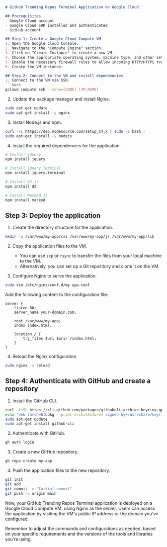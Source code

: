 ```markdown
# GitHub Trending Repos Terminal Application on Google Cloud

## Prerequisites
- Google Cloud account
- Google Cloud SDK installed and authenticated
- GitHub account

## Step 1: Create a Google Cloud Compute VM
1. Open the Google Cloud Console.
2. Navigate to the "Compute Engine" section.
3. Click on "Create Instance" to create a new VM.
4. Choose the appropriate operating system, machine type, and other settings for your application.
5. Enable the necessary firewall rules to allow incoming HTTP/HTTPS traffic.
6. Create the VM instance.

## Step 2: Connect to the VM and install dependencies
1. Connect to the VM via SSH.
```bash
gcloud compute ssh --zone=[ZONE] [VM_NAME]
```

2. Update the package manager and install Nginx.
```bash
sudo apt-get update
sudo apt-get install -y nginx
```

3. Install Node.js and npm.
```bash
curl -sL https://deb.nodesource.com/setup_14.x | sudo -E bash -
sudo apt-get install -y nodejs
```

4. Install the required dependencies for the application.
```bash
# Install jQuery
npm install jquery

# Install jQuery Terminal
npm install jquery.terminal

# Install D3.js
npm install d3

# Install Marked.js
npm install marked
```

## Step 3: Deploy the application
1. Create the directory structure for the application.
```bash
mkdir -p /var/www/my-app/css /var/www/my-app/js /var/www/my-app/lib
```

2. Copy the application files to the VM.
   - You can use `scp` or `rsync` to transfer the files from your local machine to the VM.
   - Alternatively, you can set up a Git repository and clone it on the VM.

3. Configure Nginx to serve the application.
```bash
sudo vim /etc/nginx/conf.d/my-app.conf
```

Add the following content to the configuration file:
```nginx
server {
    listen 80;
    server_name your-domain.com;

    root /var/www/my-app;
    index index.html;

    location / {
        try_files $uri $uri/ /index.html;
    }
}
```

4. Reload the Nginx configuration.
```bash
sudo nginx -s reload
```

## Step 4: Authenticate with GitHub and create a repository
1. Install the GitHub CLI.
```bash
curl -fsSL https://cli.github.com/packages/githubcli-archive-keyring.gpg | sudo dd of=/usr/share/keyrings/githubcli-archive-keyring.gpg
echo "deb [arch=$(dpkg --print-architecture) signed-by=/usr/share/keyrings/githubcli-archive-keyring.gpg] https://cli.github.com/packages stable main" | sudo tee /etc/apt/sources.list.d/github-cli.list > /dev/null
sudo apt-get update
sudo apt-get install github-cli
```

2. Authenticate with GitHub.
```bash
gh auth login
```

3. Create a new GitHub repository.
```bash
gh repo create my-app
```

4. Push the application files to the new repository.
```bash
git init
git add .
git commit -m "Initial commit"
git push -u origin main
```

Now, your GitHub Trending Repos Terminal application is deployed on a Google Cloud Compute VM, using Nginx as the server. Users can access the application by visiting the VM's public IP address or the domain you've configured.

Remember to adjust the commands and configurations as needed, based on your specific requirements and the versions of the tools and libraries you're using.
```